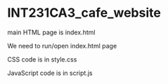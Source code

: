 # INT231CA3_cafe_website

main HTML page is index.html

We need to run/open index.html page

CSS code is in style.css

JavaScript code is in script.js
